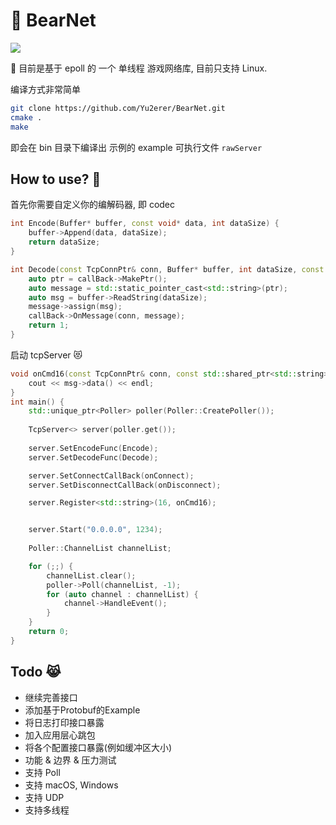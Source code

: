 # 🐻 BearNet

<!-- <p align="center"> -->
<a href="https://github.com/Yu2erer/BearNet/actions?query=workflow%3Abuild"><img src="https://github.com/Yu2erer/BearNet/workflows/build/badge.svg?branch=master"></a>
<!-- </p> -->

🐻 目前是基于 epoll 的 一个 单线程 游戏网络库, 目前只支持 Linux.

编译方式非常简单

```sh
git clone https://github.com/Yu2erer/BearNet.git
cmake .
make
```

即会在 bin 目录下编译出 示例的 example 可执行文件 `rawServer`

## How to use? 👀
首先你需要自定义你的编解码器, 即 codec

```c++
int Encode(Buffer* buffer, const void* data, int dataSize) {
    buffer->Append(data, dataSize);
    return dataSize;
}

int Decode(const TcpConnPtr& conn, Buffer* buffer, int dataSize, const std::shared_ptr<CmdCallBack<>>& callBack) {
    auto ptr = callBack->MakePtr();
    auto message = std::static_pointer_cast<std::string>(ptr);
    auto msg = buffer->ReadString(dataSize);
    message->assign(msg);
    callBack->OnMessage(conn, message);
    return 1;
}
```

启动 tcpServer 😻

```c++
void onCmd16(const TcpConnPtr& conn, const std::shared_ptr<std::string>& msg) { 
    cout << msg->data() << endl;
}
int main() {
    std::unique_ptr<Poller> poller(Poller::CreatePoller());
    
    TcpServer<> server(poller.get());
    
    server.SetEncodeFunc(Encode);
    server.SetDecodeFunc(Decode);

    server.SetConnectCallBack(onConnect);
    server.SetDisconnectCallBack(onDisconnect);

    server.Register<std::string>(16, onCmd16);


    server.Start("0.0.0.0", 1234);
    
    Poller::ChannelList channelList;

    for (;;) {
        channelList.clear();
        poller->Poll(channelList, -1);
        for (auto channel : channelList) {
            channel->HandleEvent();
        }
    }
    return 0;
}
```

## Todo 😹
* 继续完善接口
* 添加基于Protobuf的Example
* 将日志打印接口暴露
* 加入应用层心跳包
* 将各个配置接口暴露(例如缓冲区大小)
* 功能 & 边界 & 压力测试
* 支持 Poll
* 支持 macOS, Windows
* 支持 UDP
* 支持多线程